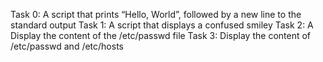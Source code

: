 Task 0: A script that prints “Hello, World”, followed by a new line to the standard output
Task 1: A script that displays a confused smiley
Task 2: A Display the content of the /etc/passwd file
Task 3: Display the content of /etc/passwd and /etc/hosts
